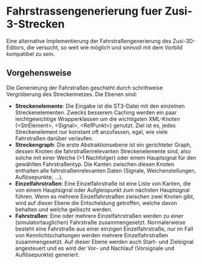 # Fahrstrassengenerierung fuer Zusi-3-Strecken

Eine alternative Implementierung der Fahrstraßengenerierung des Zusi-3D-Editors, die versucht, so weit wie möglich und sinnvoll mit dem Vorbild kompatibel zu sein.

## Vorgehensweise

Die Generierung der Fahrstraßen geschieht durch schrittweise Vergröberung des Streckennetzes. Die Ebenen sind:
* **Streckenelemente**: Die Eingabe ist die ST3-Datei mit den einzelnen Streckenelementen. Zwecks besserem Caching werden ein paar leichtgewichtige Wrapperklassen um die wichtigsten XML-Knoten (\<StrElement>, \<Signal>, \<RefPunkt>) genutzt. Ziel ist es, jedes Streckenelement nur konstant oft anzufassen, egal, wie viele Fahrstraßen darüber verlaufen.
* **Streckengraph**: Die erste Abstraktionsebene ist ein gerichteter Graph, dessen Knoten die fahrstraßenrelevanten Streckenelemente sind, also solche mit einer Weiche (>1 Nachfolger) oder einem Hauptsignal für den gewählten Fahrstraßentyp. Die Kanten zwischen diesen Knoten enthalten alle fahrstraßenrelevanten Daten (Signale, Weichenstellungen, Auflösepunkte, ...).
* **Einzelfahrstraßen**: Eine Einzelfahrstraße ist eine Liste von Kanten, die von einem Hauptsignal oder Aufgleispunkt zum nächsten Hauptsignal führen. Wenn es mehrere Einzelfahrstraßen zwischen zwei Knoten gibt, wird auf dieser Ebene die Entscheidung getroffen, welche davon behalten und welche gelöscht werden.
* **Fahrstraßen**: Eine oder mehrere Einzelfahrstraßen werden zu einer (simulatortauglichen) Fahrstraße zusammengesetzt. Normalerweise besteht eine Fahrstraße aus einer einzigen Einzelfahrstraße, nur im Fall von Kennlichtschaltungen werden mehrere Einzelfahrstraßen zusammengesetzt. Auf dieser Ebene werden auch Start- und Zielsignal angesteuert und es wird der Vor- und Nachlauf (Vorsignale und Auflösepunkte) generiert.
